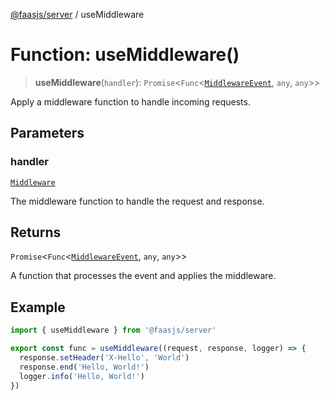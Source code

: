 [@faasjs/server](../README.md) / useMiddleware

# Function: useMiddleware()

> **useMiddleware**(`handler`): `Promise`\<`Func`\<[`MiddlewareEvent`](../type-aliases/MiddlewareEvent.md), `any`, `any`\>\>

Apply a middleware function to handle incoming requests.

## Parameters

### handler

[`Middleware`](../type-aliases/Middleware.md)

The middleware function to handle the request and response.

## Returns

`Promise`\<`Func`\<[`MiddlewareEvent`](../type-aliases/MiddlewareEvent.md), `any`, `any`\>\>

A function that processes the event and applies the middleware.

## Example

```typescript
import { useMiddleware } from '@faasjs/server'

export const func = useMiddleware((request, response, logger) => {
  response.setHeader('X-Hello', 'World')
  response.end('Hello, World!')
  logger.info('Hello, World!')
})
```
